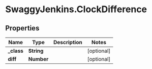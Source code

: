 # SwaggyJenkins.ClockDifference

## Properties

Name | Type | Description | Notes
------------ | ------------- | ------------- | -------------
**_class** | **String** |  | [optional] 
**diff** | **Number** |  | [optional] 


